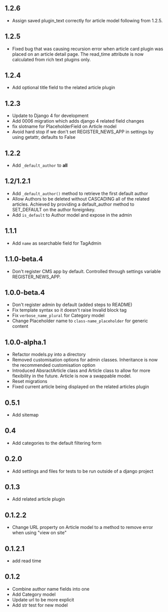 ## 1.2.6
- Assign saved plugin_text correctly for article model following from 1.2.5.

## 1.2.5
- Fixed bug that was causing recursion error when article card plugin was placed on an article detail page. The read_time attribute is now calculated from rich text plugins only.

## 1.2.4
- Add optional title field to the related article plugin

## 1.2.3
- Update to Django 4 for development
- Add 0006 migration which adds django 4 related field changes
- fix slotname for PlaceholderField on Article model
- Avoid hard stop if we don't set REGISTER_NEWS_APP in settings by using getattr, defaults to False

## 1.2.2
- Add `_default_author` to __all__ 

## 1.2/1.2.1
- Add `_default_author()` method to retrieve the first default author
- Allow Authors to be deleted without CASCADING all of the related articles. Achieved by providing
  a default_author method to SET_DEFAULT on the author foreignkey.
- Add `is_default` to Author model and expose in the admin

## 1.1.1
- Add `name` as searchable field for TagAdmin

## 1.1.0-beta.4
- Don't register CMS app by default. Controlled through settings variable REGISTER_NEWS_APP.

## 1.0.0-beta.4
- Don't register admin by default (added steps to README)
- Fix template syntax so it doesn't raise Invalid block tag
- Fix `verbose_name_plural` for Category model
- Change Placeholder name to `class-name_placeholder` for generic content

## 1.0.0-alpha.1
- Refactor models.py into a directory
- Removed customisation options for admin classes. Inheritance is now the
  recommended customisation option
- Introduced AbsractArticle class and Article class to allow for more
  flexibility in the future. Article is now a swappable model. 
- Reset migrations
- Fixed current article being displayed on the related articles plugin

## 0.5.1
- Add sitemap

## 0.4
- Add categories to the default filtering form

## 0.2.0
- Add settings and files for tests to be run outside of a django project

## 0.1.3
- Add related article plugin 

## 0.1.2.2
- Change URL property on Article model to a method to remove error when using "view on site" 

## 0.1.2.1
- add read time

## 0.1.2
- Combine author name fields into one
- Add Category model
- Update url to be more explicit
- Add str test for new model
